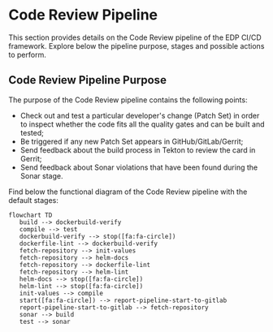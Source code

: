 # Code Review Pipeline

This section provides details on the Code Review pipeline of the EDP CI/CD framework. Explore below the pipeline purpose, stages and possible actions to perform.

## Code Review Pipeline Purpose

The purpose of the Code Review pipeline contains the following points:

* Check out and test a particular developer's change (Patch Set) in order to inspect whether the code fits all the quality gates and can be built and tested;
* Be triggered if any new Patch Set appears in GitHub/GitLab/Gerrit;
* Send feedback about the build process in Tekton to review the card in Gerrit;
* Send feedback about Sonar violations that have been found during the Sonar stage.

Find below the functional diagram of the Code Review pipeline with the default stages:

```mermaid
flowchart TD
   build --> dockerbuild-verify
   compile --> test
   dockerbuild-verify --> stop([fa:fa-circle])
   dockerfile-lint --> dockerbuild-verify
   fetch-repository --> init-values
   fetch-repository --> helm-docs
   fetch-repository --> dockerfile-lint
   fetch-repository --> helm-lint
   helm-docs --> stop([fa:fa-circle])
   helm-lint --> stop([fa:fa-circle])
   init-values --> compile
   start([fa:fa-circle]) --> report-pipeline-start-to-gitlab
   report-pipeline-start-to-gitlab --> fetch-repository
   sonar --> build
   test --> sonar
```
